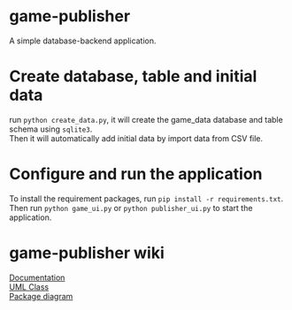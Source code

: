 # game-publisher

A simple database-backend application.


# Create database, table and initial data

run ```python create_data.py```, it will create the game_data database and table schema using ```sqlite3```.  
Then it will automatically add initial data by import data from CSV file.

# Configure and run the application
To install the requirement packages, run ```pip install -r requirements.txt```.  
Then run ```python game_ui.py``` or ```python publisher_ui.py``` to start the application.

# game-publisher wiki
[Documentation](https://github.com/SainTurDaY27/game-publisher/wiki/Documentation)  
[UML Class](https://github.com/SainTurDaY27/game-publisher/wiki/UML-Class)  
[Package diagram](https://github.com/SainTurDaY27/game-publisher/wiki/Package-diagram)




